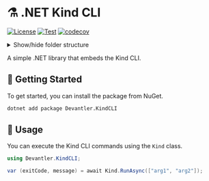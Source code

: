 # ⚗️ .NET Kind CLI

[![License](https://img.shields.io/badge/License-Apache_2.0-blue.svg)](https://opensource.org/licenses/Apache-2.0)
[![Test](https://github.com/devantler-tech/dotnet-kind-cli/actions/workflows/test.yaml/badge.svg)](https://github.com/devantler-tech/dotnet-kind-cli/actions/workflows/test.yaml)
[![codecov](https://codecov.io/gh/devantler-tech/dotnet-kind-cli/graph/badge.svg?token=RhQPb4fE7z)](https://codecov.io/gh/devantler-tech/dotnet-kind-cli)

<details>
  <summary>Show/hide folder structure</summary>

<!-- readme-tree start -->
```
.
├── .github
│   ├── scripts
│   └── workflows
├── src
│   └── Devantler.KindCLI
│       └── runtimes
│           ├── linux-arm64
│           │   └── native
│           ├── linux-x64
│           │   └── native
│           ├── osx-arm64
│           │   └── native
│           ├── osx-x64
│           │   └── native
│           └── win-x64
│               └── native
└── tests
    └── Devantler.KindCLI.Tests
        └── KindTests

20 directories
```
<!-- readme-tree end -->

</details>

A simple .NET library that embeds the Kind CLI.

## 🚀 Getting Started

To get started, you can install the package from NuGet.

```bash
dotnet add package Devantler.KindCLI
```

## 📝 Usage

You can execute the Kind CLI commands using the `Kind` class.

```csharp
using Devantler.KindCLI;

var (exitCode, message) = await Kind.RunAsync(["arg1", "arg2"]);
```
